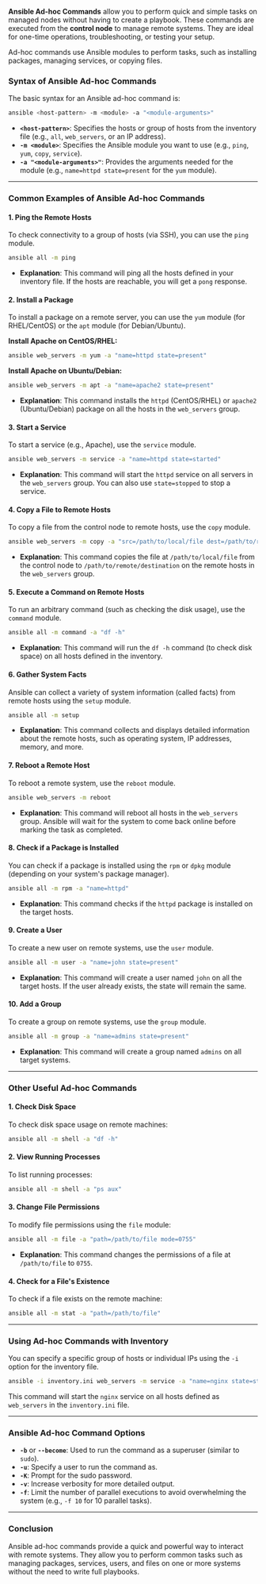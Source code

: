 **Ansible Ad-hoc Commands** allow you to perform quick and simple tasks on managed nodes without having to create a playbook. These commands are executed from the **control node** to manage remote systems. They are ideal for one-time operations, troubleshooting, or testing your setup.

Ad-hoc commands use Ansible modules to perform tasks, such as installing packages, managing services, or copying files.

### **Syntax of Ansible Ad-hoc Commands**

The basic syntax for an Ansible ad-hoc command is:

```bash
ansible <host-pattern> -m <module> -a "<module-arguments>"
```

- **`<host-pattern>`**: Specifies the hosts or group of hosts from the inventory file (e.g., `all`, `web_servers`, or an IP address).
- **`-m <module>`**: Specifies the Ansible module you want to use (e.g., `ping`, `yum`, `copy`, `service`).
- **`-a "<module-arguments>"`**: Provides the arguments needed for the module (e.g., `name=httpd state=present` for the `yum` module).

---

### **Common Examples of Ansible Ad-hoc Commands**

#### 1. **Ping the Remote Hosts**

To check connectivity to a group of hosts (via SSH), you can use the `ping` module.

```bash
ansible all -m ping
```

- **Explanation**: This command will ping all the hosts defined in your inventory file. If the hosts are reachable, you will get a `pong` response.

#### 2. **Install a Package**

To install a package on a remote server, you can use the `yum` module (for RHEL/CentOS) or the `apt` module (for Debian/Ubuntu).

**Install Apache on CentOS/RHEL:**

```bash
ansible web_servers -m yum -a "name=httpd state=present"
```

**Install Apache on Ubuntu/Debian:**

```bash
ansible web_servers -m apt -a "name=apache2 state=present"
```

- **Explanation**: This command installs the `httpd` (CentOS/RHEL) or `apache2` (Ubuntu/Debian) package on all the hosts in the `web_servers` group.

#### 3. **Start a Service**

To start a service (e.g., Apache), use the `service` module.

```bash
ansible web_servers -m service -a "name=httpd state=started"
```

- **Explanation**: This command will start the `httpd` service on all servers in the `web_servers` group. You can also use `state=stopped` to stop a service.

#### 4. **Copy a File to Remote Hosts**

To copy a file from the control node to remote hosts, use the `copy` module.

```bash
ansible web_servers -m copy -a "src=/path/to/local/file dest=/path/to/remote/destination"
```

- **Explanation**: This command copies the file at `/path/to/local/file` from the control node to `/path/to/remote/destination` on the remote hosts in the `web_servers` group.

#### 5. **Execute a Command on Remote Hosts**

To run an arbitrary command (such as checking the disk usage), use the `command` module.

```bash
ansible all -m command -a "df -h"
```

- **Explanation**: This command will run the `df -h` command (to check disk space) on all hosts defined in the inventory.

#### 6. **Gather System Facts**

Ansible can collect a variety of system information (called facts) from remote hosts using the `setup` module.

```bash
ansible all -m setup
```

- **Explanation**: This command collects and displays detailed information about the remote hosts, such as operating system, IP addresses, memory, and more.

#### 7. **Reboot a Remote Host**

To reboot a remote system, use the `reboot` module.

```bash
ansible web_servers -m reboot
```

- **Explanation**: This command will reboot all hosts in the `web_servers` group. Ansible will wait for the system to come back online before marking the task as completed.

#### 8. **Check if a Package is Installed**

You can check if a package is installed using the `rpm` or `dpkg` module (depending on your system's package manager).

```bash
ansible all -m rpm -a "name=httpd"
```

- **Explanation**: This command checks if the `httpd` package is installed on the target hosts.

#### 9. **Create a User**

To create a new user on remote systems, use the `user` module.

```bash
ansible all -m user -a "name=john state=present"
```

- **Explanation**: This command will create a user named `john` on all the target hosts. If the user already exists, the state will remain the same.

#### 10. **Add a Group**

To create a group on remote systems, use the `group` module.

```bash
ansible all -m group -a "name=admins state=present"
```

- **Explanation**: This command will create a group named `admins` on all target systems.

---

### **Other Useful Ad-hoc Commands**

#### 1. **Check Disk Space**

To check disk space usage on remote machines:

```bash
ansible all -m shell -a "df -h"
```

#### 2. **View Running Processes**

To list running processes:

```bash
ansible all -m shell -a "ps aux"
```

#### 3. **Change File Permissions**

To modify file permissions using the `file` module:

```bash
ansible all -m file -a "path=/path/to/file mode=0755"
```

- **Explanation**: This command changes the permissions of a file at `/path/to/file` to `0755`.

#### 4. **Check for a File's Existence**

To check if a file exists on the remote machine:

```bash
ansible all -m stat -a "path=/path/to/file"
```

---

### **Using Ad-hoc Commands with Inventory**

You can specify a specific group of hosts or individual IPs using the `-i` option for the inventory file.

```bash
ansible -i inventory.ini web_servers -m service -a "name=nginx state=started"
```

This command will start the `nginx` service on all hosts defined as `web_servers` in the `inventory.ini` file.

---

### **Ansible Ad-hoc Command Options**

- **`-b`** or **`--become`**: Used to run the command as a superuser (similar to `sudo`).
- **`-u`**: Specify a user to run the command as.
- **`-K`**: Prompt for the sudo password.
- **`-v`**: Increase verbosity for more detailed output.
- **`-f`**: Limit the number of parallel executions to avoid overwhelming the system (e.g., `-f 10` for 10 parallel tasks).

---

### **Conclusion**

Ansible ad-hoc commands provide a quick and powerful way to interact with remote systems. They allow you to perform common tasks such as managing packages, services, users, and files on one or more systems without the need to write full playbooks.
